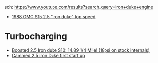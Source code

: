 sch: https://www.youtube.com/results?search_query=iron+duke+engine

- [1988 GMC S15 2.5 "iron duke" top speed](https://youtu.be/EQ5KWl0k2vE)

# Turbocharging
- [Boosted 2.5 Iron duke S10: 14.89 1/4 Mile! (18psi on stock internals)](https://youtu.be/AwgttoZtee8)
- [Cammed 2.5 iron Duke first start up](https://youtu.be/Y2Br-pU7x0I)
